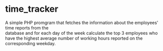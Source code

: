 # time_tracker
A simple PHP promgram that fetches the information about the employees' time reports from the  
database and for each day of the week calculate the top 3 employees who have the highest average number of working hours reported on the corresponding weekday.
